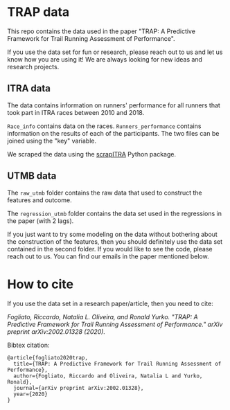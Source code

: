 # TRAP data

This repo contains the data used in the paper "TRAP: A Predictive Framework for Trail Running Assessment of Performance".

If you use the data set for fun or research, please reach out to us and let us know how you are using it! We are always looking for new ideas and research projects. 

## ITRA data

The data contains information on runners' performance for all runners that took part in ITRA races between 2010 and 2018.

```Race_info``` contains data on the races. ```Runners_performance``` contains information on the results of each of the participants. The two files can be joined using the "key" variable.

We scraped the data using the <a href="https://github.com/ricfog/ScrapITRA">scrapITRA</a> Python package.


## UTMB data

The ```raw_utmb``` folder contains the raw data that used to construct the features and outcome.

The ```regression_utmb``` folder contains the data set used in the regressions in the paper (with 2 lags).

If you just want to try some modeling on the data without bothering about the construction of the features, then you should definitely use the data set contained in the second folder. If you would like to see the code, please reach out to us. You can find our emails in the paper mentioned below.

# How to cite

If you use the data set in a research paper/article, then you need to cite:

*Fogliato, Riccardo, Natalia L. Oliveira, and Ronald Yurko. "TRAP: A Predictive Framework for Trail Running Assessment of Performance." arXiv preprint arXiv:2002.01328 (2020).* 

Bibtex citation:

```
@article{fogliato2020trap,
  title={TRAP: A Predictive Framework for Trail Running Assessment of Performance},
  author={Fogliato, Riccardo and Oliveira, Natalia L and Yurko, Ronald},
  journal={arXiv preprint arXiv:2002.01328},
  year={2020}
}
```
